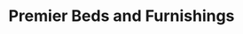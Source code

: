 ---
title: "Premier Beds and Furnishings"
url: /fakenham/premier-beds-and-furnishings/
shop: Möbel
---